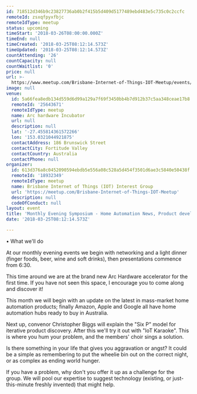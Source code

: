 ```yaml
---
id: 718512d346b9c23827736ab0b2f415b5d409d5177489ebd483e5c735c0c2ccfc
remoteId: zsxqfpyxfbjc
remoteIdType: meetup
status: upcoming
timeStart: '2018-03-26T08:00:00.000Z'
timeEnd: null
timeCreated: '2018-03-25T08:12:14.573Z'
timeUpdated: '2018-03-25T08:12:14.573Z'
countAttending: '26'
countCapacity: null
countWaitlist: '0'
price: null
url: >-
  https://www.meetup.com/Brisbane-Internet-of-Things-IOT-Meetup/events/248418817/
image: null
venue:
  id: 5a66fea8edb134d559d6d99a129a7f69f3450bb4b7d912b37c5aa348ceae17b8
  remoteId: '25643671'
  remoteIdType: meetup
  name: Arc hardware Incubator
  url: null
  description: null
  lat: '-27.455814361572266'
  lon: '153.0321044921875'
  contactAddress: 186 Brunswick Street
  contactCity: Fortitude Valley
  contactCountry: Australia
  contactPhone: null
organizer:
  id: 613d376a8c0452090594ebdb5e556a08c528a5d454f3501d6ae3c5840e50438f
  remoteId: '18932349'
  remoteIdType: meetup
  name: Brisbane Internet of Things (IOT) Interest Group
  url: 'https://meetup.com/Brisbane-Internet-of-Things-IOT-Meetup'
  description: null
  codeOfConduct: null
layout: event
title: 'Monthly Evening Symposium - Home Automation News, Product development process'
date: '2018-03-25T08:12:14.573Z'

---
```

<p>• What we'll do</p> <p>At our monthly evening events we begin with networking and a light dinner (finger foods, beer, wine and soft drinks), then presentations commence from 6:30.</p> <p>This time around we are at the brand new Arc Hardware accelerator for the first time. If you have not seen this space, I encourage you to come along and discover it!</p> <p>This month we will begin with an update on the latest in mass-market home automation products; finally Amazon, Apple and Google all have home automation hubs ready to buy in Australia.</p> <p>Next up, convenor Christopher Biggs will explain the "Six P" model for iterative product discovery. After this we'll try it out with "IoT Karaoke". This is where you hum your problem, and the members' choir sings a solution.</p> <p>Is there something in your life that gives you aggravation or angst? It could be a simple as remembering to put the wheelie bin out on the correct night, or as complex as ending world hunger.</p> <p>If you have a problem, why don't you offer it up as a challenge for the group. We will pool our expertise to suggest technology (existing, or just-this-minute freshly invented) that might help.</p>
